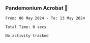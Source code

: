 ### Pandemonium Acrobat 🤸

<!--START_SECTION:waka-->

```all_time
From: 06 May 2024 - To: 13 May 2024

Total Time: 0 secs

No activity tracked
```

<!--END_SECTION:waka-->

